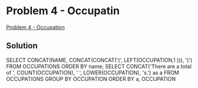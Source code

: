# Problem 4 - Occupatin

[Problem 4 - Occupation](https://www.hackerrank.com/contests/simply-sql/challenges/the-pads/problem)

## Solution 
SELECT CONCAT(NAME, CONCAT(CONCAT('(', LEFT(OCCUPATION,1 ))), ')')
FROM OCCUPATIONS
ORDER BY name;
SELECT CONCAT('There are a total of ', COUNT(OCCUPATION), ' ', LOWER(OCCUPATION), 's.') as a
FROM OCCUPATIONS
GROUP BY OCCUPATION
ORDER BY a, OCCUPATION
